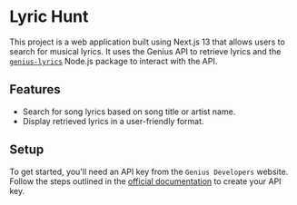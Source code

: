 # Lyric Hunt

This project is a web application built using Next.js 13 that allows users to search for musical lyrics. It uses the Genius API to retrieve lyrics and the [`genius-lyrics`](https://www.npmjs.com/package/genius-lyrics) Node.js package to interact with the API.

## Features

- Search for song lyrics based on song title or artist name.
- Display retrieved lyrics in a user-friendly format.

## Setup

To get started, you'll need an API key from the `Genius Developers` website. Follow the steps outlined in the [official documentation](https://genius.com/developers) to create your API key.

